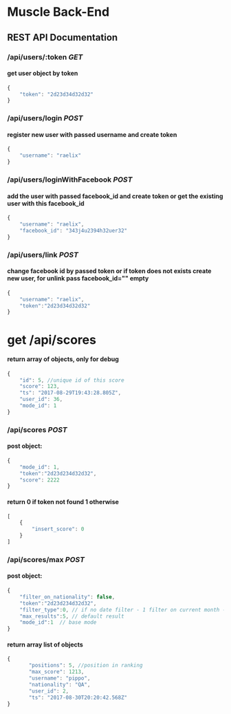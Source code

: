 # Muscle Back-End

## REST API Documentation

### /api/users/:token *GET*
#### get user object by token
```javascript
{
    "token": "2d23d34d32d32"
}
```

### /api/users/login *POST*
#### register new user with passed username and create token
```javascript
{
    "username": "raelix"
}
```

### /api/users/loginWithFacebook *POST*
#### add the user with passed facebook_id and create token or get the existing user with this facebook_id
```javascript
{
    "username": "raelix",
    "facebook_id": "343j4u2394h32uer32"
}
```

### /api/users/link *POST*
#### change facebook id by passed token or if token does not exists create new user, for unlink pass facebook_id="" empty
```javascript
{
    "username": "raelix",
    "token":"2d23d34d32d32"
}
```

# get /api/scores
#### return array of objects, only for debug
```javascript
{
    "id": 5, //unique id of this score
    "score": 123,
    "ts": "2017-08-29T19:43:28.805Z",
    "user_id": 36,
    "mode_id": 1
}
```

### /api/scores *POST*
#### post object:
```javascript
{
    "mode_id": 1,
    "token":"2d23d234d32d32",
    "score": 2222
}
```
#### return 0 if token not found 1 otherwise
```javascript
[
    {
        "insert_score": 0
    }
]
```

### /api/scores/max *POST*
#### post object:
```javascript
{
    "filter_on_nationality": false,
    "token":"2d23d234d32d32",
    "filter_type":0, // if no date filter - 1 filter on current month - 2 filter on current day
    "max_results":5, // default result
    "mode_id":1  // base mode
}
```
#### return array list of objects
```javascript
{
       "positions": 5, //position in ranking
       "max_score": 1213,
       "username": "pippo",
       "nationality": "QA",
       "user_id": 2,
       "ts": "2017-08-30T20:20:42.568Z"
}
```
